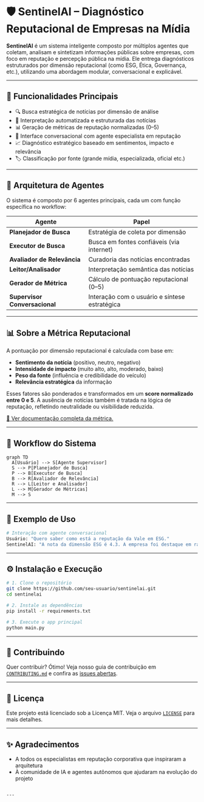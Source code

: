 # 🛡️ SentinelAI – Diagnóstico Reputacional de Empresas na Mídia

**SentinelAI** é um sistema inteligente composto por múltiplos agentes que coletam, analisam e sintetizam informações públicas sobre empresas, com foco em reputação e percepção pública na mídia. Ele entrega diagnósticos estruturados por dimensão reputacional (como ESG, Ética, Governança, etc.), utilizando uma abordagem modular, conversacional e explicável.

---

## 🚀 Funcionalidades Principais

- 🔍 Busca estratégica de notícias por dimensão de análise
- 🧠 Interpretação automatizada e estruturada das notícias
- 📊 Geração de métricas de reputação normalizadas (0–5)
- 💬 Interface conversacional com agente especialista em reputação
- 📈 Diagnóstico estratégico baseado em sentimentos, impacto e relevância
- 🏷️ Classificação por fonte (grande mídia, especializada, oficial etc.)

---

## 🧠 Arquitetura de Agentes

O sistema é composto por 6 agentes principais, cada um com função específica no workflow:

| Agente                        | Papel                                       |
|------------------------------|---------------------------------------------|
| **Planejador de Busca**      | Estratégia de coleta por dimensão           |
| **Executor de Busca**        | Busca em fontes confiáveis (via internet)   |
| **Avaliador de Relevância**  | Curadoria das notícias encontradas          |
| **Leitor/Analisador**        | Interpretação semântica das notícias        |
| **Gerador de Métrica**       | Cálculo de pontuação reputacional (0–5)     |
| **Supervisor Conversacional**| Interação com o usuário e síntese estratégica|

---

## 📊 Sobre a Métrica Reputacional

A pontuação por dimensão reputacional é calculada com base em:

- **Sentimento da notícia** (positivo, neutro, negativo)
- **Intensidade de impacto** (muito alto, alto, moderado, baixo)
- **Peso da fonte** (influência e credibilidade do veículo)
- **Relevância estratégica** da informação

Esses fatores são ponderados e transformados em um **score normalizado entre 0 e 5**. A ausência de notícias também é tratada na lógica de reputação, refletindo neutralidade ou visibilidade reduzida.

[📄 Ver documentação completa da métrica.](https://sentinelaiscore.streamlit.app/score_page)

---

## 🧭 Workflow do Sistema

```mermaid
graph TD
  A[Usuário] --> S[Agente Supervisor]
  S --> P[Planejador de Busca]
  P --> B[Executor de Busca]
  B --> R[Avaliador de Relevância]
  R --> L[Leitor e Analisador]
  L --> M[Gerador de Métricas]
  M --> S
```

---

## 🧪 Exemplo de Uso

```bash
# Interação com agente conversacional
Usuário: "Quero saber como está a reputação da Vale em ESG."
SentinelAI: "A nota da dimensão ESG é 4.3. A empresa foi destaque em rankings de sustentabilidade..."
```

---

## ⚙️ Instalação e Execução

```bash
# 1. Clone o repositório
git clone https://github.com/seu-usuario/sentinelai.git
cd sentinelai

# 2. Instale as dependências
pip install -r requirements.txt

# 3. Execute o app principal
python main.py
```

---

## 👥 Contribuindo

Quer contribuir? Ótimo! Veja nosso guia de contribuição em [`CONTRIBUTING.md`](CONTRIBUTING.md) e confira as [issues abertas](https://github.com/seu-usuario/sentinelai/issues).

---

## 📜 Licença

Este projeto está licenciado sob a Licença MIT. Veja o arquivo [`LICENSE`](LICENSE) para mais detalhes.

---

## ✨ Agradecimentos

- A todos os especialistas em reputação corporativa que inspiraram a arquitetura
- À comunidade de IA e agentes autônomos que ajudaram na evolução do projeto
```

---
